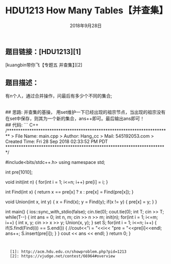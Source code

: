 ﻿---
title: HDU1213 How Many Tables【并查集】
date: 2018年9月28日
tags: 
	- 并查集
	- 算法
categories: kuangbin带你飞【专题五】 并查集 
---
## 题目链接：[HDU1213][1]   
[kuangbin带你飞【专题五 并查集】][2]
</br>
## 题目描述：
有n个人，通过合并操作，问最后有多少个不同的集合;

<escape><!-- more --></escape>

</br>
## 思路:
并查集的基操， 用set维护一下已经出现的祖宗节点，当出现的祖宗没有在set中保存，则其为一个新的集合，ans++即可。最后输出ans即可！
</br>
## 代码:
``` C++
/*************************************************************************
	> File Name: main.cpp
	> Author: Hang_cc
	> Mail: 545192053.com 
	> Created Time: Fri 28 Sep 2018 02:33:52 PM PDT
 ************************************************************************/

#include<bits/stdc++.h>
using namespace std;

int pre[1010];

void init(int n)
{
	for(int i = 1; i<=n; i++)
		pre[i] = i;
}

int Find(int x)
{
	return x == pre[x] ? x : pre[x] = Find(pre[x]);
}

void Union(int x, int y)
{
	x = Find(x);
	y = Find(y);
	if(x != y)
	{
		pre[x] = y;
	}
}

int main()
{
	ios::sync_with_stdio(false);
	cin.tie(0);
	cout.tie(0);
	int T;
	cin >> T;
	while(T--)
	{
		int ans = 0;
		int n, m;
		cin >> n >> m;
		init(n);
		for(int i = 1; i<=m; i++)
		{
			int x, y;
			cin >> x >> y;
			Union(x, y);
		}
		set<int> S;
		for(int i = 1; i<=n; i++)
		{
			if(S.find(Find(i)) == S.end())
			{
				//cout<<"i = "<<i<< "pre = "<<pre[i]<<endl;
				ans++;
				S.insert(pre[i]);
			}
		}
		cout << ans << endl;
	}
	return 0;
}
```


  [1]: http://acm.hdu.edu.cn/showproblem.php?pid=1213
  [2]: https://vjudge.net/contest/66964#overview